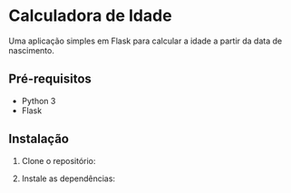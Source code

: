 # Calculadora de Idade

Uma aplicação simples em Flask para calcular a idade a partir da data de nascimento.

## Pré-requisitos

- Python 3
- Flask

## Instalação

1. Clone o repositório:


2. Instale as dependências:

